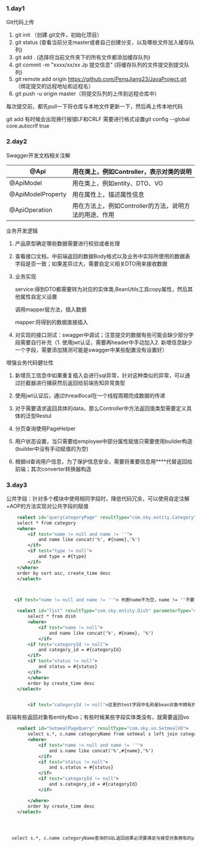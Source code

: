 ### 1.day1

Git代码上传

1. git init （创建.git文件，初始化项目）
2. git status (查看当前分支master或者自己创建分支，以及哪些文件加入缓存队列)
3. git add . (选择将当前文件夹下的所有文件都添加缓存队列)
4. git commit -m "xxxx/xx/xx Jp 提交信息" (将缓存队列的文件提交到提交队列)
5. git remote add origin https://github.com/PengJiang23/JavaProject.git （绑定提交的远程地址和远程名）
6. git push -u origin master（将提交队列的上传到远程仓库中）



每次提交前，都先pull一下将仓库与本地文件更新一下，然后再上传本地代码

git add 有时候会出现换行报错LF和CRLF 需要进行格式设置git config --global core.autocrlf true



### 2.day2

Swagger开发文档相关注解

| @Api              | 用在类上，例如Controller，表示对类的说明               |
| ----------------- | ------------------------------------------------------ |
| @ApiModel         | 用在类上，例如entity、DTO、VO                          |
| @ApiModelProperty | 用在属性上，描述属性信息                               |
| @ApiOperation     | 用在方法上，例如Controller的方法，说明方法的用途、作用 |



业务开发逻辑

1. 产品原型确定哪些数据需要进行校验或者处理

2. 查看接口文档，中前端返回的数据Body格式以及业务中实际所使用的数据表字段是否一致；如果差异过大，需要自定义相关DTO用来接收数据

3. 业务实现

   service:得到DTO都需要转为对应的实体类,BeanUtils工具copy属性，然后其他属性自定义设置

   调用mapper层方法，插入数据

   mapper:将得到的数据直接插入

4. 对实现的接口测试：swagger中调试；注意提交的数据有些可能会缺少部分字段需要自行补充（1. 使用jwt认证，需要再header中手动加入2. 新增信息缺少一个字段，需要添加猜测可能是swagger中某些配置没有设置好）

增强业务代码健壮性

1. 新增员工信息中如果重复插入会进行sql异常，针对这种类似的异常，可以通过拦截器进行捕获然后返回给前端告知异常类型
2. 使用jwt认证后，通过threadlocal在一个线程周期完成数据的传递



1. 对于需要请求返回具体的data，那么Controller中方法返回值类型需要定义具体的泛型Restul<Employee>
2. 分页查询使用PageHelper
3. 用户状态设置，当只需要给employee中部分属性赋值只需要使用builder构造(builder中没有手动赋值的为空)
4. 根据id查询用户信息，为了保护信息安全，需要将重要信息用****代替返回给前端；其次converter转换器构造





### 3.day3

公共字段：针对多个模块中使用相同字段时，降低代码冗余，可以使用自定注解+AOP的方法实现对公共字段的赋值





```xml
    <select id="queryCategoryPage" resultType="com.sky.entity.Category">
    select * from category
    <where>
        <if test="name != null and name != ''">
            and name like concat('%', #{name},'%')
        </if>
        <if test="type != null">
            and type = #{type}
        </if>
    </where>
    order by sort asc, create_time desc
    </select>



   <if test="name != null and name != ''"> 判断name不为空，name != ''不要在引号中加空格那样代表为name！=空格字符，这样会将name进行数字转化从而报错NumberFormatException
```

```xml
    <select id="list" resultType="com.sky.entity.Dish" parameterType="com.sky.entity.Dish">
        select * from dish
        <where>
            <if test="name != null">
                and name like concat('%', #{name}, '%')
            </if>
        <if test="categoryId != null">
            and category_id = #{categoryId}
        </if>
        <if test="status != null">
            and status = #{status}
        </if>
        </where>
        order by create_time desc
    </select>


        <if test="categoryId != null">这里的test字段中名称是bean对象中拥有的属性，不要误写成数据库中的字段名
```







前端有些返回对象有entity和vo；有些时候某些字段实体类没有，就需要返回vo



```xml
    <select id="SetmealPageQuery" resultType="com.sky.vo.SetmealVO">
        select s.*, c.name categoryName from setmeal s left join category c on s.category_id = c.id
        <where>
            <if test="name != null and name != ''">
                and s.name like concat('%',#{name},'%')
            </if>
            <if test="status != null">
                and s.status = #{status}
            </if>
            <if test="categoryId != null">
                and s.category_id = #{categoryId}
            </if>

        </where>
        order by create_time desc
    </select>




  select s.*, c.name categoryName查询的SQL返回结果必须要满足与接受对象拥有的properties一致，所以这里查到的categoryName要取别名
```

